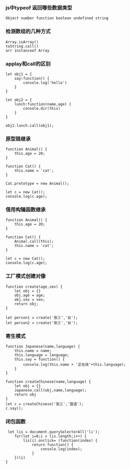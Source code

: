<!--
 * @Author: your name
 * @Date: 2021-03-06 15:27:54
 * @LastEditTime: 2021-03-06 17:44:33
 * @LastEditors: Please set LastEditors
 * @Description: In User Settings Edit
 * @FilePath: /interview/questions/day06/README.md
-->

### js中typeof 返回哪些数据类型
```
Object number function boolean undefined string 
```
### 检测数组的几种方式
```
Array.isArray()
toString.call()
arr instanceof Array
```
### applay和call的区别
```
let obj1 = {
    say:function() {
        console.log('hello')
    }
}

let obj2 = {
    lunch:function(name,age) {
        console.dir(this)
    }
}

obj2.lunch.call(obj1);
```
### 原型链继承
```
function Animal() {
    this.age = 20;
}

function Cat() {
    this.name = 'cat';
}

Cat.prototype = new Animal();

let c = new Cat();
console.log(c.age);

```
### 借用构鵠函数继承
```
function Animal() {
    this.age = 20;
}

function Cat() {
    Animal.call(this);
    this.name = 'cat';
}

let c = new Cat();
console.log(c.age);
```
### 工厂模式创建对像
```
function create(age,sex) {
    let obj = {}
    obj.age = age;
    obj.sex = sex;
    return obj;
}

let person1 = create('张三','女');
let person2 = create('张三','女');
```
### 寄生模式
```
function Japanese(name,language) {
    this.name = name;
    this.language = language;
    this.say = function() {
        console.log(this.name + '正在说'+this.language);
    } 
}

function createChinese(name,language) {
    let obj = {}
    Japanese.call(obj,name,language);
    return obj
}
let c = createChinese('张三','茵语');
c.say();

```
### 闭包函数
```
 let lis = document.querySelectorAll('li');
    for(let i=0;i < lis.length;i++) {
        lis[i].onclick= (function(index) {
            return function() {
                console.log(index);
            }
    })(i)
}
```









